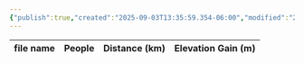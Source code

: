 ```yaml
---
{"publish":true,"created":"2025-09-03T13:35:59.354-06:00","modified":"2025-09-03T14:47:47.229-06:00","published":"2025-09-03T14:47:47.229-06:00","tags":["route"],"cssclasses":"","elevation":null,"region":null,"location":null,"DWYT":"Worthwhile","Kane":null,"completed":false}
---
```



| file name | People | Distance (km) | Elevation Gain (m) |
| --------- | ------ | ------------- | ------------------ |